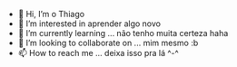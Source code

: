 - 👋 Hi, I’m o  Thiago 
- 👀 I’m interested in aprender algo novo
- 🌱 I’m currently learning ... não  tenho muita certeza haha
- 💞️ I’m looking to collaborate on ... mim mesmo :b
- 📫 How to reach me ... deixa isso pra lá ^-^

<!---
Thiago737s/Thiago737s is a ✨ special ✨ repository because its `README.md` (this file) appears on your GitHub profile.
You can click the Preview link to take a look at your changes.
--- 
